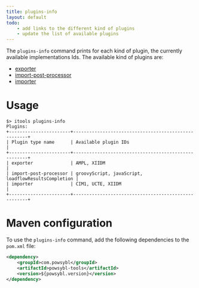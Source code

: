 ```yaml
---
title: plugins-info
layout: default
todo:
    - add links to the different kind of plugins
    - update the list of available plugins
---
```


The `plugins-info` command prints for each kind of plugin, the currently available implementations Ids. The available
kind of plugins are:
- [exporter]()
- [import-post-processor]()
- [importer]()

# Usage
```shell
$> itools plugins-info
Plugins:
+-----------------------+-----------------------------------------------------+
| Plugin type name      | Available plugin IDs                                |
+-----------------------+-----------------------------------------------------+
| exporter              | AMPL, XIIDM                                         |
| import-post-processor | groovyScript, javaScript, loadflowResultsCompletion |
| importer              | CIM1, UCTE, XIIDM                                   |
+-----------------------+-----------------------------------------------------+
```

# Maven configuration
To use the `plugins-info` command, add the following dependencies to the `pom.xml` file:
```xml
<dependency>
    <groupId>com.powsybl</groupId>
    <artifactId>powsybl-tools</artifactId>
    <version>${powsybl.version}</version>
</dependency>
```
